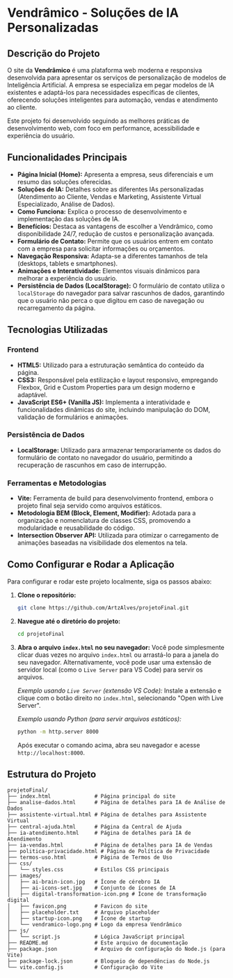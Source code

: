 # Vendrâmico - Soluções de IA Personalizadas

## Descrição do Projeto

O site da **Vendrâmico** é uma plataforma web moderna e responsiva desenvolvida para apresentar os serviços de personalização de modelos de Inteligência Artificial. A empresa se especializa em pegar modelos de IA existentes e adaptá-los para necessidades específicas de clientes, oferecendo soluções inteligentes para automação, vendas e atendimento ao cliente.

Este projeto foi desenvolvido seguindo as melhores práticas de desenvolvimento web, com foco em performance, acessibilidade e experiência do usuário.

## Funcionalidades Principais

*   **Página Inicial (Home):** Apresenta a empresa, seus diferenciais e um resumo das soluções oferecidas.
*   **Soluções de IA:** Detalhes sobre as diferentes IAs personalizadas (Atendimento ao Cliente, Vendas e Marketing, Assistente Virtual Especializado, Análise de Dados).
*   **Como Funciona:** Explica o processo de desenvolvimento e implementação das soluções de IA.
*   **Benefícios:** Destaca as vantagens de escolher a Vendrâmico, como disponibilidade 24/7, redução de custos e personalização avançada.
*   **Formulário de Contato:** Permite que os usuários entrem em contato com a empresa para solicitar informações ou orçamentos.
*   **Navegação Responsiva:** Adapta-se a diferentes tamanhos de tela (desktops, tablets e smartphones).
*   **Animações e Interatividade:** Elementos visuais dinâmicos para melhorar a experiência do usuário.
*   **Persistência de Dados (LocalStorage):** O formulário de contato utiliza o `localStorage` do navegador para salvar rascunhos de dados, garantindo que o usuário não perca o que digitou em caso de navegação ou recarregamento da página.




## Tecnologias Utilizadas

### Frontend

*   **HTML5:** Utilizado para a estruturação semântica do conteúdo da página.
*   **CSS3:** Responsável pela estilização e layout responsivo, empregando Flexbox, Grid e Custom Properties para um design moderno e adaptável.
*   **JavaScript ES6+ (Vanilla JS):** Implementa a interatividade e funcionalidades dinâmicas do site, incluindo manipulação do DOM, validação de formulários e animações.

### Persistência de Dados

*   **LocalStorage:** Utilizado para armazenar temporariamente os dados do formulário de contato no navegador do usuário, permitindo a recuperação de rascunhos em caso de interrupção.

### Ferramentas e Metodologias

*   **Vite:** Ferramenta de build para desenvolvimento frontend, embora o projeto final seja servido como arquivos estáticos.
*   **Metodologia BEM (Block, Element, Modifier):** Adotada para a organização e nomenclatura de classes CSS, promovendo a modularidade e reusabilidade do código.
*   **Intersection Observer API:** Utilizada para otimizar o carregamento de animações baseadas na visibilidade dos elementos na tela.




## Como Configurar e Rodar a Aplicação

Para configurar e rodar este projeto localmente, siga os passos abaixo:

1.  **Clone o repositório:**
    ```bash
    git clone https://github.com/ArtzAlves/projetoFinal.git
    ```
2.  **Navegue até o diretório do projeto:**
    ```bash
    cd projetoFinal
    ```
3.  **Abra o arquivo `index.html` no seu navegador:**
    Você pode simplesmente clicar duas vezes no arquivo `index.html` ou arrastá-lo para a janela do seu navegador. Alternativamente, você pode usar uma extensão de servidor local (como o `Live Server` para VS Code) para servir os arquivos.

    *Exemplo usando `Live Server` (extensão VS Code):*
    Instale a extensão e clique com o botão direito no `index.html`, selecionando "Open with Live Server".

    *Exemplo usando Python (para servir arquivos estáticos):*
    ```bash
    python -m http.server 8000
    ```
    Após executar o comando acima, abra seu navegador e acesse `http://localhost:8000`.

## Estrutura do Projeto

```
projetoFinal/
├── index.html              # Página principal do site
├── analise-dados.html      # Página de detalhes para IA de Análise de Dados
├── assistente-virtual.html # Página de detalhes para Assistente Virtual
├── central-ajuda.html      # Página da Central de Ajuda
├── ia-atendimento.html     # Página de detalhes para IA de Atendimento
├── ia-vendas.html          # Página de detalhes para IA de Vendas
├── politica-privacidade.html # Página de Política de Privacidade
├── termos-uso.html         # Página de Termos de Uso
├── css/
│   └── styles.css          # Estilos CSS principais
├── images/
│   ├── ai-brain-icon.jpg   # Ícone de cérebro IA
│   ├── ai-icons-set.jpg    # Conjunto de ícones de IA
│   ├── digital-transformation-icon.png # Ícone de transformação digital
│   ├── favicon.png         # Favicon do site
│   ├── placeholder.txt     # Arquivo placeholder
│   ├── startup-icon.png    # Ícone de startup
│   └── vendramico-logo.png # Logo da empresa Vendrâmico
├── js/
│   └── script.js           # Lógica JavaScript principal
├── README.md               # Este arquivo de documentação
├── package.json            # Arquivo de configuração do Node.js (para Vite)
├── package-lock.json       # Bloqueio de dependências do Node.js
└── vite.config.js          # Configuração do Vite
```


